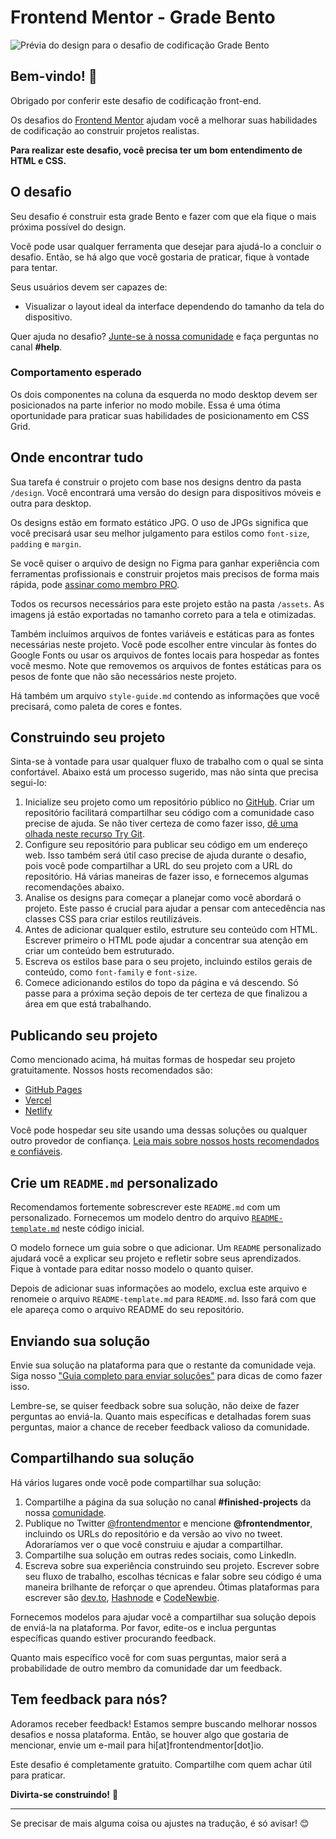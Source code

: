 # Frontend Mentor - Grade Bento

![Prévia do design para o desafio de codificação Grade Bento](./preview.jpg)

## Bem-vindo! 👋

Obrigado por conferir este desafio de codificação front-end.

Os desafios do [Frontend Mentor](https://www.frontendmentor.io) ajudam você a melhorar suas habilidades de codificação ao construir projetos realistas.

**Para realizar este desafio, você precisa ter um bom entendimento de HTML e CSS.**

## O desafio

Seu desafio é construir esta grade Bento e fazer com que ela fique o mais próxima possível do design.

Você pode usar qualquer ferramenta que desejar para ajudá-lo a concluir o desafio. Então, se há algo que você gostaria de praticar, fique à vontade para tentar.

Seus usuários devem ser capazes de:

- Visualizar o layout ideal da interface dependendo do tamanho da tela do dispositivo.

Quer ajuda no desafio? [Junte-se à nossa comunidade](https://www.frontendmentor.io/community) e faça perguntas no canal **#help**.

### Comportamento esperado

Os dois componentes na coluna da esquerda no modo desktop devem ser posicionados na parte inferior no modo mobile. Essa é uma ótima oportunidade para praticar suas habilidades de posicionamento em CSS Grid.

## Onde encontrar tudo

Sua tarefa é construir o projeto com base nos designs dentro da pasta `/design`. Você encontrará uma versão do design para dispositivos móveis e outra para desktop.

Os designs estão em formato estático JPG. O uso de JPGs significa que você precisará usar seu melhor julgamento para estilos como `font-size`, `padding` e `margin`.

Se você quiser o arquivo de design no Figma para ganhar experiência com ferramentas profissionais e construir projetos mais precisos de forma mais rápida, pode [assinar como membro PRO](https://www.frontendmentor.io/pro).

Todos os recursos necessários para este projeto estão na pasta `/assets`. As imagens já estão exportadas no tamanho correto para a tela e otimizadas.

Também incluímos arquivos de fontes variáveis e estáticas para as fontes necessárias neste projeto. Você pode escolher entre vincular às fontes do Google Fonts ou usar os arquivos de fontes locais para hospedar as fontes você mesmo. Note que removemos os arquivos de fontes estáticas para os pesos de fonte que não são necessários neste projeto.

Há também um arquivo `style-guide.md` contendo as informações que você precisará, como paleta de cores e fontes.

## Construindo seu projeto

Sinta-se à vontade para usar qualquer fluxo de trabalho com o qual se sinta confortável. Abaixo está um processo sugerido, mas não sinta que precisa segui-lo:

1. Inicialize seu projeto como um repositório público no [GitHub](https://github.com/). Criar um repositório facilitará compartilhar seu código com a comunidade caso precise de ajuda. Se não tiver certeza de como fazer isso, [dê uma olhada neste recurso Try Git](https://try.github.io/).
2. Configure seu repositório para publicar seu código em um endereço web. Isso também será útil caso precise de ajuda durante o desafio, pois você pode compartilhar a URL do seu projeto com a URL do repositório. Há várias maneiras de fazer isso, e fornecemos algumas recomendações abaixo.
3. Analise os designs para começar a planejar como você abordará o projeto. Este passo é crucial para ajudar a pensar com antecedência nas classes CSS para criar estilos reutilizáveis.
4. Antes de adicionar qualquer estilo, estruture seu conteúdo com HTML. Escrever primeiro o HTML pode ajudar a concentrar sua atenção em criar um conteúdo bem estruturado.
5. Escreva os estilos base para o seu projeto, incluindo estilos gerais de conteúdo, como `font-family` e `font-size`.
6. Comece adicionando estilos do topo da página e vá descendo. Só passe para a próxima seção depois de ter certeza de que finalizou a área em que está trabalhando.

## Publicando seu projeto

Como mencionado acima, há muitas formas de hospedar seu projeto gratuitamente. Nossos hosts recomendados são:

- [GitHub Pages](https://pages.github.com/)
- [Vercel](https://vercel.com/)
- [Netlify](https://www.netlify.com/)

Você pode hospedar seu site usando uma dessas soluções ou qualquer outro provedor de confiança. [Leia mais sobre nossos hosts recomendados e confiáveis](https://medium.com/frontend-mentor/frontend-mentor-trusted-hosting-providers-bf000dfebe).

## Crie um `README.md` personalizado

Recomendamos fortemente sobrescrever este `README.md` com um personalizado. Fornecemos um modelo dentro do arquivo [`README-template.md`](./README-template.md) neste código inicial.

O modelo fornece um guia sobre o que adicionar. Um `README` personalizado ajudará você a explicar seu projeto e refletir sobre seus aprendizados. Fique à vontade para editar nosso modelo o quanto quiser.

Depois de adicionar suas informações ao modelo, exclua este arquivo e renomeie o arquivo `README-template.md` para `README.md`. Isso fará com que ele apareça como o arquivo README do seu repositório.

## Enviando sua solução

Envie sua solução na plataforma para que o restante da comunidade veja. Siga nosso ["Guia completo para enviar soluções"](https://medium.com/frontend-mentor/a-complete-guide-to-submitting-solutions-on-frontend-mentor-ac6384162248) para dicas de como fazer isso.

Lembre-se, se quiser feedback sobre sua solução, não deixe de fazer perguntas ao enviá-la. Quanto mais específicas e detalhadas forem suas perguntas, maior a chance de receber feedback valioso da comunidade.

## Compartilhando sua solução

Há vários lugares onde você pode compartilhar sua solução:

1. Compartilhe a página da sua solução no canal **#finished-projects** da nossa [comunidade](https://www.frontendmentor.io/community).
2. Publique no Twitter [@frontendmentor](https://twitter.com/frontendmentor) e mencione **@frontendmentor**, incluindo os URLs do repositório e da versão ao vivo no tweet. Adoraríamos ver o que você construiu e ajudar a compartilhar.
3. Compartilhe sua solução em outras redes sociais, como LinkedIn.
4. Escreva sobre sua experiência construindo seu projeto. Escrever sobre seu fluxo de trabalho, escolhas técnicas e falar sobre seu código é uma maneira brilhante de reforçar o que aprendeu. Ótimas plataformas para escrever são [dev.to](https://dev.to/), [Hashnode](https://hashnode.com/) e [CodeNewbie](https://community.codenewbie.org/).

Fornecemos modelos para ajudar você a compartilhar sua solução depois de enviá-la na plataforma. Por favor, edite-os e inclua perguntas específicas quando estiver procurando feedback.

Quanto mais específico você for com suas perguntas, maior será a probabilidade de outro membro da comunidade dar um feedback.

## Tem feedback para nós?

Adoramos receber feedback! Estamos sempre buscando melhorar nossos desafios e nossa plataforma. Então, se houver algo que gostaria de mencionar, envie um e-mail para hi[at]frontendmentor[dot]io.

Este desafio é completamente gratuito. Compartilhe com quem achar útil para praticar.

**Divirta-se construindo!** 🚀

--- 

Se precisar de mais alguma coisa ou ajustes na tradução, é só avisar! 😊